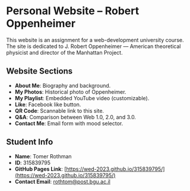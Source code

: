 # Personal Website – Robert Oppenheimer

This website is an assignment for a web-development university course.
The site is dedicated to J. Robert Oppenheimer — American theoretical physicist and director of the Manhattan Project.

## Website Sections

- **About Me**: Biography and background.
- **My Photos**: Historical photo of Oppenheimer.
- **My Playlist**: Embedded YouTube video (customizable).
- **Like**: Facebook like button.
- **QR Code**: Scannable link to this site.
- **Q&A**: Comparison between Web 1.0, 2.0, and 3.0.
- **Contact Me**: Email form with mood selector.

## Student Info

- **Name**: Tomer Rothman
- **ID**: 315839795
- **GitHub Pages Link**: [https://wed-2023.github.io/315839795/](https://wed-2023.github.io/315839795/)
- **Contact Email**: rothtom@post.bgu.ac.il
